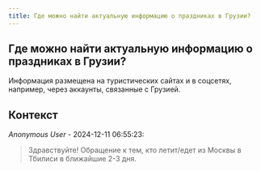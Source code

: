 ```yaml
---
title: Где можно найти актуальную информацию о праздниках в Грузии?
---
```


## Где можно найти актуальную информацию о праздниках в Грузии?

Информация размещена на туристических сайтах и в соцсетях, например, через аккаунты, связанные с Грузией.

## Контекст

_Anonymous User_ - 2024-12-11 06:55:23:

> Здравствуйте! Обращение к тем, кто летит/едет из Москвы в Тбилиси в ближайшие 2-3 дня.
